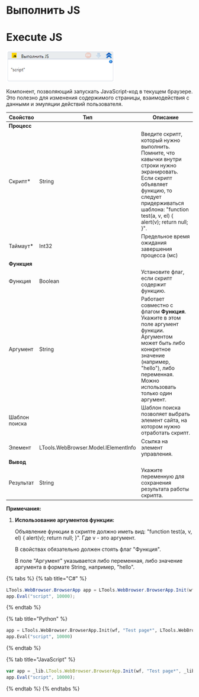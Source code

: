 # **Выполнить JS**
# **Execute JS**


![](<../../../.gitbook/assets/image (407).png>)

Компонент, позволяющий запускать JavaScript-код в текущем браузере. Это полезно для изменения содержимого страницы, взаимодействия с данными и эмуляции действий пользователя.

|    Свойство   |                  Тип                 | Описание                                                                                                                                                                                                               |
| -----------   | ----------------------------------  | ---------------------------------------------------------------------------------------------------------------------------------------------------------------------------------------------------------------------- |
|  **Процесс**  |                                      |                                                                                                                                                                                                                        |
|    Скрипт\*   |                String                | Введите скрипт, который нужно выполнить. Помните, что кавычки внутри строки нужно экранировать. Если скрипт объявляет функцию, то следует придерживаться шаблона: "function test(a, v, el) { alert(v); return null; }".|
|   Таймаут\*   |                 Int32                | Предельное время ожидания завершения процесса (мс)                                                                                                                                                                     |
| **Функция**   |                                      |                                                                                                                                                                                                                        |
|    Функция    |                Boolean               | Установите флаг, если скрипт содержит функцию.                                                                                                                                                                         |
|    Аргумент   |                String                | Работает совместно с флагом **Функция**. Укажите в этом поле аргумент функции. Аргументом может быть либо конкретное значение (например, "hello"), либо переменная. Можно использовать только один аргумент.           |
| Шаблон поиска |                                      | Шаблон поиска позволяет выбрать элемент сайта, на котором нужно отработать скрипт.                                                                                                                                     |
|    Элемент    | LTools.WebBrowser.Model.IElementInfo | Ссылка на элемент управления.                                                                                                                                                                                          |
|   **Вывод**   |                                      |                                                                                                                                                                                                                        |
|   Результат   |                String                | Укажите переменную для сохранения результата работы скрипта.                                                                                                                                                           |

**Примечания:**

1. **Использование аргументов функции:**

   Объявление функции в скрипте должно иметь вид: "function test(a, v, el) { alert(v); return null; }". Где v - это аргумент.

   В свойствах обязательно должен стоять флаг "Функция".

   В поле "Аргумент" указывается либо переменная, либо значение аргумента в формате String, например, "hello".

{% tabs %}
{% tab title="C#" %}
```csharp
LTools.WebBrowser.BrowserApp app = LTools.WebBrowser.BrowserApp.Init(wf, "Test page*", LTools.WebBrowser.Model.BrowserTypes_Short.IE);
app.Eval("script", 10000);
```
{% endtab %}

{% tab title="Python" %}
```python
app = LTools.WebBrowser.BrowserApp.Init(wf, "Test page*", LTools.WebBrowser.Model.BrowserTypes_Short.IE)
app.Eval("script", 10000)
```
{% endtab %}

{% tab title="JavaScript" %}
```javascript
var app = _lib.LTools.WebBrowser.BrowserApp.Init(wf, "Test page*", _lib.LTools.WebBrowser.Model.BrowserTypes_Short.IE);
app.Eval("script", 10000);
```
{% endtab %}
{% endtabs %} 


